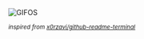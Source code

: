 <div align="justify">
<picture>
    <source media="(prefers-color-scheme: dark)" srcset="https://i.ibb.co/dQmyPrW/output-gif.gif">
    <source media="(prefers-color-scheme: light)" srcset="https://i.ibb.co/dQmyPrW/output-gif.gif">
    <img alt="GIFOS" src="https://i.ibb.co/dQmyPrW/output-gif.gif">
</picture>

<sub><i>inspired from [x0rzavi/github-readme-terminal](https://github.com/x0rzavi/github-readme-terminal)</i></sub>

</div>

<!-- Image deletion URL: https://ibb.co/K9KH2X0/3113119cdf0017e8e6cb40c2dc9dc5f5 -->